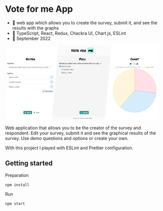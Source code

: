 # Vote for me App
   - :mega: web app which allows you to create the survey, submit it, and see the results with the graphs
   - :wrench: TypeScript, React, Redux, Chackra UI, Chart.js, ESLint
   - :date: September 2022
   
<p align="center">
    <img width="500px" src="https://raw.githubusercontent.com/wroclawianka/vote-for-me/main/assets/vote-for-me-demo.png"/>
 </p>

Web application that allows you to be the creator of the survey and respondent. Edit your survey, submit it and see the graphical results of the survey. Use demo questions and options or create your own. 

With this project I played with ESLint and Prettier configuration. 

## Getting started

Preparation
```
npm install
```

Run
```
npm start
```